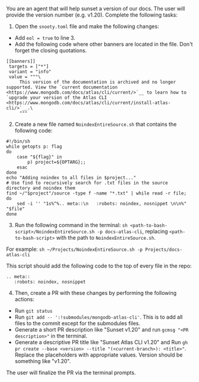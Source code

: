 <!-- Download and configure Github CLI before running -->

You are an agent that will help sunset a version of our docs. The user will provide the version number (e.g. v1.20). Complete the following tasks:

1. Open the `snooty.toml` file and make the following changes:

- Add `eol = true` to line 3.
- Add the following code where other banners are located in the file. Don't forget the closing quotations.

```
[[banners]]
 targets = ["*"]
 variant = "info"
 value = """\
     This version of the documentation is archived and no longer supported. View the `current documentation <https://www.mongodb.com/docs/atlas/cli/current/>`__ to learn how to `upgrade your version of the Atlas CLI <https://www.mongodb.com/docs/atlas/cli/current/install-atlas-cli/>`__.\
     """
```

2. Create a new file named `NoindexEntireSource.sh` that contains the following code:

```
#!/bin/sh
while getopts p: flag
do
    case "${flag}" in
        p) project=${OPTARG};;
    esac
done
echo "Adding noindex to all files in $project..."
# Use find to recursively search for .txt files in the source directory and noindex them
find ~/"$project"/source -type f -name "*.txt" | while read -r file; do
    sed -i '' "1s%^%.. meta::\n   :robots: noindex, nosnippet \n\n%" "$file"
done
```

3. Run the following command in the terminal: `sh <path-to-bash-script>/NoindexEntireSource.sh -p docs-atlas-cli`, replacing `<path-to-bash-script>` with the path to `NoindexEntireSource.sh`.
   
For example: `sh ~/Projects/NoindexEntireSource.sh -p Projects/docs-atlas-cli`
   
This script should add the following code to the top of every file in the repo:

```
.. meta::
   :robots: noindex, nosnippet 
```

4. Then, create a PR with these changes by performing the following actions:

- Run `git status`
- Run `git add -- ':!submodules/mongodb-atlas-cli'`. This is to add all files to the commit except for the submodules files.
- Generate a short PR description like "Sunset v1.20" and run `gcmsg "<PR description>"` in the terminal.
- Generate a descriptive PR title like "Sunset Atlas CLI v1.20" and Run `gh pr create --base <version> --title "(<current-branch>): <title>"`. Replace the placeholders with appropriate values. Version should be something like "v1.20".

The user will finalize the PR via the terminal prompts.